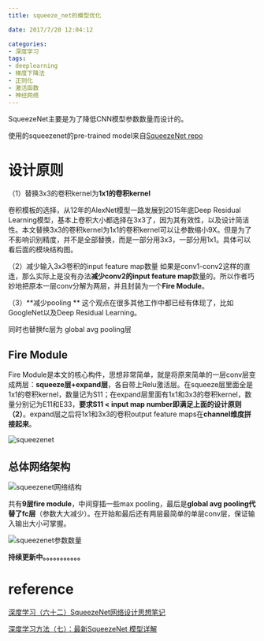 ```yaml
---
title: squeeze_net的模型优化

date: 2017/7/20 12:04:12

categories:
- 深度学习
tags:
- deeplearning
- 梯度下降法
- 正则化
- 激活函数
- 神经网络
---
```



<div class="github-widget" data-repo="DragonFive/deep-learning-exercise"></div>

SqueezeNet主要是为了降低CNN模型参数数量而设计的。

<!--more-->

使用的squeezenet的pre-trained model来自[SqueezeNet repo](https://github.com/DeepScale/SqueezeNet)

# 设计原则

（1）替换3x3的卷积kernel为**1x1的卷积kernel**

卷积模板的选择，从12年的AlexNet模型一路发展到2015年底Deep Residual Learning模型，基本上卷积大小都选择在3x3了，因为其有效性，以及设计简洁性。本文替换3x3的卷积kernel为1x1的卷积kernel可以让参数缩小9X。但是为了不影响识别精度，并不是全部替换，而是一部分用3x3，一部分用1x1。具体可以看后面的模块结构图。

（2）减少输入3x3卷积的input feature map数量 
如果是conv1-conv2这样的直连，那么实际上是没有办法**减少conv2的input feature map**数量的。所以作者巧妙地把原本一层conv分解为两层，并且封装为一个**Fire Module**。


（3）**减少pooling **
这个观点在很多其他工作中都已经有体现了，比如GoogleNet以及Deep Residual Learning。

同时也替换fc层为 global avg pooling层
## Fire Module

Fire Module是本文的核心构件，思想非常简单，就是将原来简单的一层conv层变成两层：**squeeze层+expand层**，各自带上Relu激活层。在squeeze层里面全是1x1的卷积kernel，数量记为S11；在expand层里面有1x1和3x3的卷积kernel，数量分别记为E11和E33，**要求S11 < input map number即满足上面的设计原则（2）**。expand层之后将1x1和3x3的卷积output feature maps在**channel维度拼接起来**。

![squeezenet][1]


## 总体网络架构



![squeezenet网络结构][2]

共有**9层fire module**，中间穿插一些max pooling，最后是**global avg pooling代替了fc层**（参数大大减少）。在开始和最后还有两层最简单的单层conv层，保证输入输出大小可掌握。

![squeezenet参数数量][3]






**持续更新中。。。。。。。。。。。**

# reference
[深度学习（六十二）SqueezeNet网络设计思想笔记](http://blog.csdn.net/hjimce/article/details/72809131)

[ 深度学习方法（七）：最新SqueezeNet 模型详解](http://blog.csdn.net/xbinworld/article/details/50897870)


  [1]: https://www.github.com/DragonFive/CVBasicOp/raw/master/%E5%B0%8F%E4%B9%A6%E5%8C%A0/1502707058373.jpg
  [2]: https://www.github.com/DragonFive/CVBasicOp/raw/master/%E5%B0%8F%E4%B9%A6%E5%8C%A0/1502707143096.jpg
  [3]: https://www.github.com/DragonFive/CVBasicOp/raw/master/%E5%B0%8F%E4%B9%A6%E5%8C%A0/1502707297973.jpg